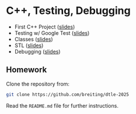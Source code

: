 # C++, Testing, Debugging

- First C++ Project ([slides](slides/05_cpp_basics.md))
- Testing w/ Google Test ([slides](slides/06_google_test.md))
- Classes ([slides](slides/07_classes.md))
- STL ([slides](slides/08_cpp_stl.md))
- Debugging ([slides](slides/09_debugging.md))

## Homework

Clone the repository from:

```bash
git clone https://github.com/breiting/dtle-2025
```

Read the `README.md` file for further instructions.
